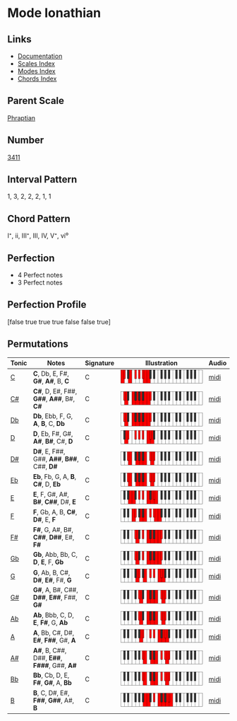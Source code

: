 # Mode Ionathian

## Links

- [Documentation](index.md)
- [Scales Index](Scales.md)
- [Modes Index](Modes.md)
- [Chords Index](Chords.md)

## Parent Scale

[Phraptian](ScalePhraptian.md)

## Number

[3411](https://ianring.com/musictheory/scales/3411)

## Interval Pattern

1, 3, 2, 2, 2, 1, 1

## Chord Pattern

I⁺, ii, III⁺, III, IV, V⁺, vi⁰

## Perfection

- 4 Perfect notes
- 3 Perfect notes

## Perfection Profile

[false true true true false false true]

## Permutations

| Tonic | Notes | Signature | Illustration | Audio |
|-------|-------|-----------|--------------|-------|
| [C](ModeCNaturalIonathian.md) | **C**, Db, E, F#, **G#**, **A#**, B, **C** | C | ![CNaturalIonathian](ModeCNaturalIonathian.png) | [midi](https://github.com/edipermadi/music/blob/main/docs/ModeCNaturalIonathian.mid?raw=true) |
| [C#](ModeCSharpIonathian.md) | **C#**, D, E#, F##, **G##**, **A##**, B#, **C#** | C | ![CSharpIonathian](ModeCSharpIonathian.png) | [midi](https://github.com/edipermadi/music/blob/main/docs/ModeCSharpIonathian.mid?raw=true) |
| [Db](ModeDFlatIonathian.md) | **Db**, Ebb, F, G, **A**, **B**, C, **Db** | C | ![DFlatIonathian](ModeDFlatIonathian.png) | [midi](https://github.com/edipermadi/music/blob/main/docs/ModeDFlatIonathian.mid?raw=true) |
| [D](ModeDNaturalIonathian.md) | **D**, Eb, F#, G#, **A#**, **B#**, C#, **D** | C | ![DNaturalIonathian](ModeDNaturalIonathian.png) | [midi](https://github.com/edipermadi/music/blob/main/docs/ModeDNaturalIonathian.mid?raw=true) |
| [D#](ModeDSharpIonathian.md) | **D#**, E, F##, G##, **A##**, **B##**, C##, **D#** | C | ![DSharpIonathian](ModeDSharpIonathian.png) | [midi](https://github.com/edipermadi/music/blob/main/docs/ModeDSharpIonathian.mid?raw=true) |
| [Eb](ModeEFlatIonathian.md) | **Eb**, Fb, G, A, **B**, **C#**, D, **Eb** | C | ![EFlatIonathian](ModeEFlatIonathian.png) | [midi](https://github.com/edipermadi/music/blob/main/docs/ModeEFlatIonathian.mid?raw=true) |
| [E](ModeENaturalIonathian.md) | **E**, F, G#, A#, **B#**, **C##**, D#, **E** | C | ![ENaturalIonathian](ModeENaturalIonathian.png) | [midi](https://github.com/edipermadi/music/blob/main/docs/ModeENaturalIonathian.mid?raw=true) |
| [F](ModeFNaturalIonathian.md) | **F**, Gb, A, B, **C#**, **D#**, E, **F** | C | ![FNaturalIonathian](ModeFNaturalIonathian.png) | [midi](https://github.com/edipermadi/music/blob/main/docs/ModeFNaturalIonathian.mid?raw=true) |
| [F#](ModeFSharpIonathian.md) | **F#**, G, A#, B#, **C##**, **D##**, E#, **F#** | C | ![FSharpIonathian](ModeFSharpIonathian.png) | [midi](https://github.com/edipermadi/music/blob/main/docs/ModeFSharpIonathian.mid?raw=true) |
| [Gb](ModeGFlatIonathian.md) | **Gb**, Abb, Bb, C, **D**, **E**, F, **Gb** | C | ![GFlatIonathian](ModeGFlatIonathian.png) | [midi](https://github.com/edipermadi/music/blob/main/docs/ModeGFlatIonathian.mid?raw=true) |
| [G](ModeGNaturalIonathian.md) | **G**, Ab, B, C#, **D#**, **E#**, F#, **G** | C | ![GNaturalIonathian](ModeGNaturalIonathian.png) | [midi](https://github.com/edipermadi/music/blob/main/docs/ModeGNaturalIonathian.mid?raw=true) |
| [G#](ModeGSharpIonathian.md) | **G#**, A, B#, C##, **D##**, **E##**, F##, **G#** | C | ![GSharpIonathian](ModeGSharpIonathian.png) | [midi](https://github.com/edipermadi/music/blob/main/docs/ModeGSharpIonathian.mid?raw=true) |
| [Ab](ModeAFlatIonathian.md) | **Ab**, Bbb, C, D, **E**, **F#**, G, **Ab** | C | ![AFlatIonathian](ModeAFlatIonathian.png) | [midi](https://github.com/edipermadi/music/blob/main/docs/ModeAFlatIonathian.mid?raw=true) |
| [A](ModeANaturalIonathian.md) | **A**, Bb, C#, D#, **E#**, **F##**, G#, **A** | C | ![ANaturalIonathian](ModeANaturalIonathian.png) | [midi](https://github.com/edipermadi/music/blob/main/docs/ModeANaturalIonathian.mid?raw=true) |
| [A#](ModeASharpIonathian.md) | **A#**, B, C##, D##, **E##**, **F###**, G##, **A#** | C | ![ASharpIonathian](ModeASharpIonathian.png) | [midi](https://github.com/edipermadi/music/blob/main/docs/ModeASharpIonathian.mid?raw=true) |
| [Bb](ModeBFlatIonathian.md) | **Bb**, Cb, D, E, **F#**, **G#**, A, **Bb** | C | ![BFlatIonathian](ModeBFlatIonathian.png) | [midi](https://github.com/edipermadi/music/blob/main/docs/ModeBFlatIonathian.mid?raw=true) |
| [B](ModeBNaturalIonathian.md) | **B**, C, D#, E#, **F##**, **G##**, A#, **B** | C | ![BNaturalIonathian](ModeBNaturalIonathian.png) | [midi](https://github.com/edipermadi/music/blob/main/docs/ModeBNaturalIonathian.mid?raw=true) |
